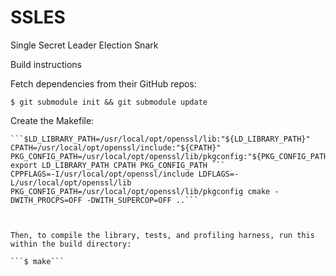 # SSLES
Single Secret Leader Election Snark



Build instructions

Fetch dependencies from their GitHub repos:

```$ git submodule init && git submodule update```

Create the Makefile:

```$ mkdir build && cd build
```$LD_LIBRARY_PATH=/usr/local/opt/openssl/lib:"${LD_LIBRARY_PATH}"                    
CPATH=/usr/local/opt/openssl/include:"${CPATH}"                                    
PKG_CONFIG_PATH=/usr/local/opt/openssl/lib/pkgconfig:"${PKG_CONFIG_PATH}"          
export LD_LIBRARY_PATH CPATH PKG_CONFIG_PATH ```      
CPPFLAGS=-I/usr/local/opt/openssl/include LDFLAGS=-L/usr/local/opt/openssl/lib PKG_CONFIG_PATH=/usr/local/opt/openssl/lib/pkgconfig cmake -DWITH_PROCPS=OFF -DWITH_SUPERCOP=OFF ..```



Then, to compile the library, tests, and profiling harness, run this within the build directory:

```$ make```

